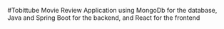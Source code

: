 #Tobittube
Movie Review Application using MongoDb for the database, Java and Spring Boot for the backend, and React for the frontend
